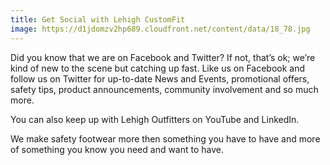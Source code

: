 ```yaml
---
title: Get Social with Lehigh CustomFit
image: https://d1jdomzv2hp689.cloudfront.net/content/data/18_78.jpg
---
```

Did you know that we are on Facebook and Twitter? If not, that’s ok; we’re kind of new to the scene but catching up fast. Like us on Facebook and follow us on Twitter for up-to-date News and Events, promotional offers, safety tips, product announcements, community involvement and so much more.

You can also keep up with Lehigh Outfitters on YouTube and LinkedIn.

We make safety footwear more then something you have to have and more of something you know you need and want to have.
